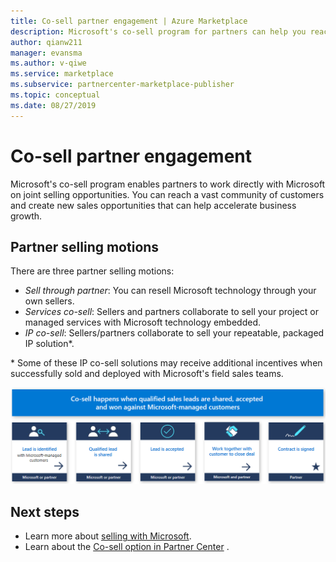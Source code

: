 ```yaml
---
title: Co-sell partner engagement | Azure Marketplace
description: Microsoft's co-sell program for partners can help you reach a vast customer base and generate new sales.
author: qianw211 
manager: evansma
ms.author: v-qiwe 
ms.service: marketplace 
ms.subservice: partnercenter-marketplace-publisher
ms.topic: conceptual
ms.date: 08/27/2019
---
```


# Co-sell partner engagement

Microsoft's co-sell program enables partners to work directly with Microsoft on joint selling opportunities. You can reach a vast community of customers and create new sales opportunities that can help accelerate business growth.

## Partner selling motions

There are three partner selling motions:

* *Sell through partner*: You can resell Microsoft technology through your own sellers.
* *Services co-sell*: Sellers and partners collaborate to sell your project or managed services with Microsoft technology embedded.
* *IP co-sell*: Sellers/partners collaborate to sell your repeatable, packaged IP solution*.

\* Some of these IP co-sell solutions may receive additional incentives when successfully sold and deployed with Microsoft's field sales teams.

![Co-sell happens](./media/marketplace-publishers-guide/marketplace-co-sell.png)

## Next steps

- Learn more about [selling with Microsoft](https://partner.microsoft.com/membership/sell-with-microsoft).
- Learn about the [Co-sell option in Partner Center](./partner-center-portal/commercial-marketplace-co-sell.md) .
